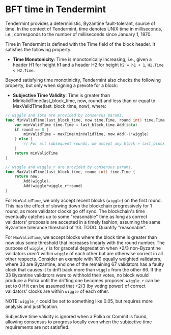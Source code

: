 # BFT time in Tendermint 

Tendermint provides a deterministic, Byzantine fault-tolerant, source of time.
In the context of Tendermint, time denotes UNIX time in milliseconds, i.e.,
corresponds to the number of milliseconds since January 1, 1970.

Time in Tendermint is defined with the Time field of the block header. 
It satisfies the following property:

- **Time Monotonicity**: Time is monotonically increasing, i.e., given 
a header H1 for height h1 and a header H2 for height `h2 = h1 + 1`, `H1.Time < H2.Time`.

Beyond satisfying time monotinicity, Tendermint also checks the following
property, but only when signing a prevote for a block:

- **Subjective Time Validity**: Time is greater than MinValidTime(last_block_time,
  now, round) and less than or equal to MaxValidTime(last_block_time, now), where:

```go
// wiggle and iota are provided by consensus params.
func MinValidTime(last_block_time, now time.Time, round int) time.Time {
	var minValidTime time.Time = last_block_time.Add(iota)
	if round == 0 {
		minValidTime = maxTime(minValidTime, now.Add(-1*wiggle)
	} else {
		// For all subsequent rounds, we accept any block > last_block_time+iota.
	}
	return minValidTime
}

// wiggle and wiggle_r are provided by consensus params.
func MaxValidTime(last_block_time, round int) time.Time {
	return now.
		Add(wiggle).
		Add(wiggle*wiggle_r*round)
}
```

For `MinValidTime`, we only accept recent blocks (`wiggle`) on the first
round.  This has the effect of slowing down the blockchain progressively for 1
round, as more validator clocks go off sync.  The blockchain's time eventually
catches up to some "reasonable" time as long as correct validators' proposals are accepted in a timely fashion,
assuming the same Byzantine tolerance threshold of 1/3.  TODO: Quantify "reasonable".

For `MaxValidTime`, we accept blocks where the block time is greater than now
plus some threshold that increases linearly with the round number. 
The purpose of `wiggle_r` is for graceful degredation when +2/3 non-Byzantine validators
*aren't* within `wiggle` of each other but are otherwise correct in all other respects. 
Consider an example with 100 equally weighted validators, where 33 are Byzantine,
and one of the remaining 67 validators has a faulty clock that causes it to drift
back more than `wiggle` from the other 66.  If the 33 Byzantine
validators were to withhold their votes, no block would produce a Polka until the
drifting one becomes proposer. `wiggle_r` can be set to 0 if it can be assumed that +2/3 (by voting power) of correct validators' clocks are within `wiggle` of each other.

NOTE: `wiggle_r` could be set to something like 0.05, but
requires more analysis and justification.

Subjective time validity is ignored when a Polka or Commit is found, allowing
consensus to progress locally even when the subjective time requirements are not satisfied.
